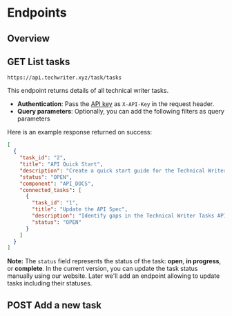 # Endpoints

## Overview

## GET List tasks

```
https://api.techwriter.xyz/task/tasks
```
This endpoint returns details of all technical writer tasks.

- **Authentication**: Pass the [API key](03-authentication.md) as `X-API-Key` in the request header.
- **Query parameters**: Optionally, you can add the following filters as query parameters

Here is an example response returned on success:

```json
[
  {
    "task_id": "2",
    "title": "API Quick Start",
    "description": "Create a quick start guide for the Technical Writer Tasks API.",
    "status": "OPEN",
    "component": "API_DOCS",
    "connected_tasks": [
      {
        "task_id": "1",
        "title": "Update the API Spec",
        "description": "Identify gaps in the Technical Writer Tasks API Specification and update it.",
        "status": "OPEN"
      }
    ]
  }
]
```

**Note:** The `status` field represents the status of the task: **open**, **in progress**, or **complete**. In the current version, you can update the task status manually using our website. Later we'll add an endpoint allowing to update tasks including their statuses.

## POST Add a new task